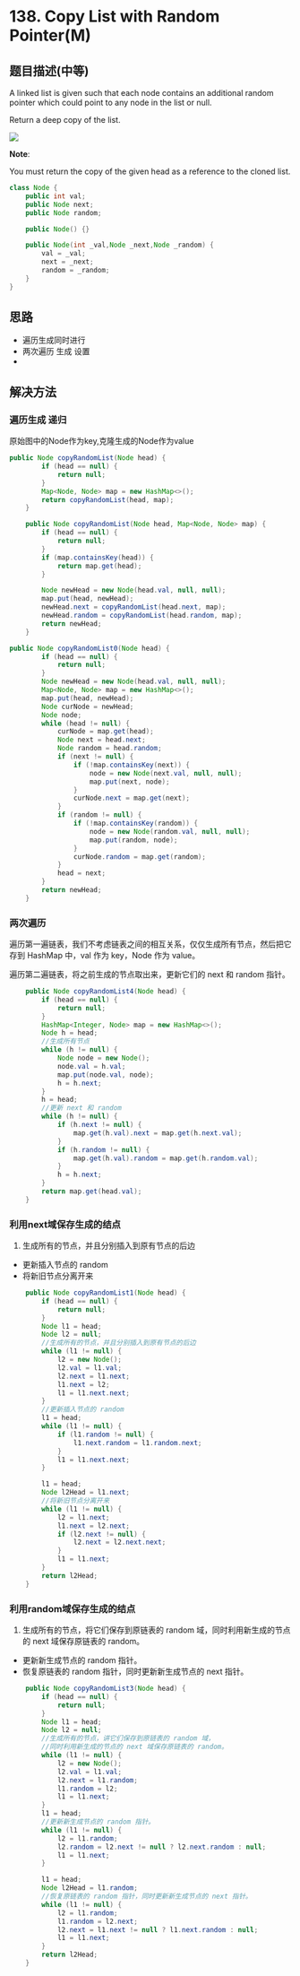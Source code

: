 # 138. Copy List with Random Pointer\(M\)



## 题目描述\(中等\)

A linked list is given such that each node contains an additional random pointer which could point to any node in the list or null.

Return a deep copy of the list.

![](/assets/101-200/138-p-1.png)

**Note**:

You must return the copy of the given head as a reference to the cloned list.

```java
class Node {
    public int val;
    public Node next;
    public Node random;

    public Node() {}

    public Node(int _val,Node _next,Node _random) {
        val = _val;
        next = _next;
        random = _random;
    }
}
```

## 思路

- 遍历生成同时进行
- 两次遍历 生成 设置
- 

## 解决方法

### 遍历生成 递归

原始图中的Node作为key,克隆生成的Node作为value

```java
public Node copyRandomList(Node head) {
        if (head == null) {
            return null;
        }
        Map<Node, Node> map = new HashMap<>();
        return copyRandomList(head, map);
    }

    public Node copyRandomList(Node head, Map<Node, Node> map) {
        if (head == null) {
            return null;
        }
        if (map.containsKey(head)) {
            return map.get(head);
        }

        Node newHead = new Node(head.val, null, null);
        map.put(head, newHead);
        newHead.next = copyRandomList(head.next, map);
        newHead.random = copyRandomList(head.random, map);
        return newHead;
    }
```


```java
public Node copyRandomList0(Node head) {
        if (head == null) {
            return null;
        }
        Node newHead = new Node(head.val, null, null);
        Map<Node, Node> map = new HashMap<>();
        map.put(head, newHead);
        Node curNode = newHead;
        Node node;
        while (head != null) {
            curNode = map.get(head);
            Node next = head.next;
            Node random = head.random;
            if (next != null) {
                if (!map.containsKey(next)) {
                    node = new Node(next.val, null, null);
                    map.put(next, node);
                }
                curNode.next = map.get(next);
            }
            if (random != null) {
                if (!map.containsKey(random)) {
                    node = new Node(random.val, null, null);
                    map.put(random, node);
                }
                curNode.random = map.get(random);
            }
            head = next;
        }
        return newHead;
    }
```


### 两次遍历
遍历第一遍链表，我们不考虑链表之间的相互关系，仅仅生成所有节点，然后把它存到 HashMap 中，val 作为 key，Node 作为 value。

遍历第二遍链表，将之前生成的节点取出来，更新它们的 next 和 random 指针。

```java
    public Node copyRandomList4(Node head) {
        if (head == null) {
            return null;
        }
        HashMap<Integer, Node> map = new HashMap<>();
        Node h = head;
        //生成所有节点
        while (h != null) {
            Node node = new Node();
            node.val = h.val;
            map.put(node.val, node);
            h = h.next;
        }
        h = head;
        //更新 next 和 random
        while (h != null) {
            if (h.next != null) {
                map.get(h.val).next = map.get(h.next.val);
            }
            if (h.random != null) {
                map.get(h.val).random = map.get(h.random.val);
            }
            h = h.next;
        }
        return map.get(head.val);
    }

```


### 利用next域保存生成的结点

1. 生成所有的节点，并且分别插入到原有节点的后边
- 更新插入节点的 random
- 将新旧节点分离开来

```java
    public Node copyRandomList1(Node head) {
        if (head == null) {
            return null;
        }
        Node l1 = head;
        Node l2 = null;
        //生成所有的节点，并且分别插入到原有节点的后边
        while (l1 != null) {
            l2 = new Node();
            l2.val = l1.val;
            l2.next = l1.next;
            l1.next = l2;
            l1 = l1.next.next;
        }
        //更新插入节点的 random
        l1 = head;
        while (l1 != null) {
            if (l1.random != null) {
                l1.next.random = l1.random.next;
            }
            l1 = l1.next.next;
        }

        l1 = head;
        Node l2Head = l1.next;
        //将新旧节点分离开来
        while (l1 != null) {
            l2 = l1.next;
            l1.next = l2.next;
            if (l2.next != null) {
                l2.next = l2.next.next;
            }
            l1 = l1.next;
        }
        return l2Head;
    }
```


### 利用random域保存生成的结点

1. 生成所有的节点，将它们保存到原链表的 random 域，同时利用新生成的节点的 next 域保存原链表的 random。
- 更新新生成节点的 random 指针。
- 恢复原链表的 random 指针，同时更新新生成节点的 next 指针。


```java
    public Node copyRandomList3(Node head) {
        if (head == null) {
            return null;
        }
        Node l1 = head;
        Node l2 = null;
        //生成所有的节点，讲它们保存到原链表的 random 域，
        //同时利用新生成的节点的 next 域保存原链表的 random。
        while (l1 != null) {
            l2 = new Node();
            l2.val = l1.val;
            l2.next = l1.random;
            l1.random = l2;
            l1 = l1.next;
        }
        l1 = head;
        //更新新生成节点的 random 指针。
        while (l1 != null) {
            l2 = l1.random;
            l2.random = l2.next != null ? l2.next.random : null;
            l1 = l1.next;
        }

        l1 = head;
        Node l2Head = l1.random;
        //恢复原链表的 random 指针，同时更新新生成节点的 next 指针。
        while (l1 != null) {
            l2 = l1.random;
            l1.random = l2.next;
            l2.next = l1.next != null ? l1.next.random : null;
            l1 = l1.next;
        }
        return l2Head;
    }
```






